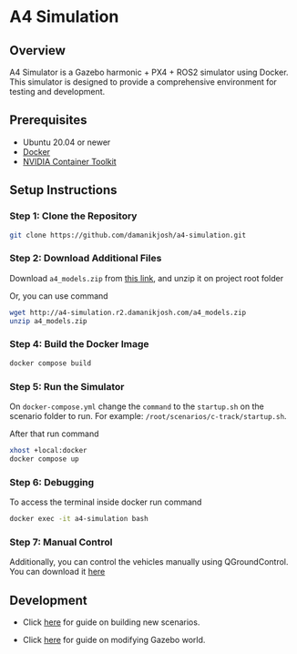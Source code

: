 # A4 Simulation

## Overview
A4 Simulator is a Gazebo harmonic + PX4 + ROS2 simulator using Docker. This simulator is designed to provide a comprehensive environment for testing and development.

## Prerequisites
- Ubuntu 20.04 or newer
- [Docker](https://docs.docker.com/engine/install/ubuntu/)
- [NVIDIA Container Toolkit](https://docs.nvidia.com/datacenter/cloud-native/container-toolkit/latest/install-guide.html)

## Setup Instructions

### Step 1: Clone the Repository

```bash
git clone https://github.com/damanikjosh/a4-simulation.git
```

### Step 2: Download Additional Files

Download `a4_models.zip` from [this link](http://a4-simulation.r2.damanikjosh.com/a4_models.zip), and unzip it on project root folder

Or, you can use command
```bash
wget http://a4-simulation.r2.damanikjosh.com/a4_models.zip
unzip a4_models.zip
```

### Step 4: Build the Docker Image

```bash
docker compose build
```

### Step 5: Run the Simulator

On `docker-compose.yml` change the `command` to the `startup.sh` on the scenario folder to run. For example: `/root/scenarios/c-track/startup.sh`.

After that run command
```bash
xhost +local:docker
docker compose up
```

### Step 6: Debugging

To access the terminal inside docker run command
```bash
docker exec -it a4-simulation bash
```

### Step 7: Manual Control

Additionally, you can control the vehicles manually using QGroundControl. You can download it [here](https://docs.qgroundcontrol.com/master/en/qgc-user-guide/getting_started/download_and_install.html)

## Development
- Click [here](docs/scenario_development.md) for guide on building new scenarios.

- Click [here](docs/gazebo_world.md) for guide on modifying Gazebo world.
